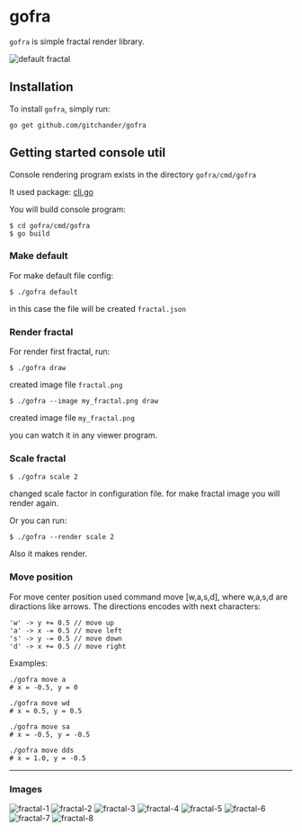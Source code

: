 # gofra

`gofra` is simple fractal render library.

![default fractal](images/fractal_default.jpeg)

## Installation

To install `gofra`, simply run:
```
go get github.com/gitchander/gofra
```

## Getting started console util

Сonsole rendering program exists in the directory `gofra/cmd/gofra`

It used package: [cli.go](https://github.com/urfave/cli)

You will build console program:
```
$ cd gofra/cmd/gofra
$ go build
```

### Make default
For make default file config:
```
$ ./gofra default
```
in this case the file will be created `fractal.json`

### Render fractal
For render first fractal, run:
```
$ ./gofra draw
```
created image file `fractal.png`

```
$ ./gofra --image my_fractal.png draw
```
created image file `my_fractal.png`


you can watch it in any viewer program.

### Scale fractal

```
$ ./gofra scale 2
```
changed scale factor in configuration file.
for make fractal image you will render again.

Or you can run:
```
$ ./gofra --render scale 2
```
Also it makes render.

### Move position

For move center position used command move [w,a,s,d], where w,a,s,d are diractions like arrows.
The directions encodes with next characters:
```
'w' -> y += 0.5 // move up
'a' -> x -= 0.5 // move left
's' -> y -= 0.5 // move down
'd' -> x += 0.5 // move right
```

Examples:

```
./gofra move a
# x = -0.5, y = 0
```

```
./gofra move wd
# x = 0.5, y = 0.5
```

```
./gofra move sa
# x = -0.5, y = -0.5
```

```
./gofra move dds
# x = 1.0, y = -0.5
```

---

### Images

![fractal-1](images/fractal_001.jpeg)
![fractal-2](images/fractal_002.jpeg)
![fractal-3](images/fractal_003.jpeg)
![fractal-4](images/fractal_004.jpeg)
![fractal-5](images/fractal_005.jpeg)
![fractal-6](images/fractal_006.jpeg)
![fractal-7](images/fractal_007.jpeg)
![fractal-8](images/fractal_008.jpeg)
